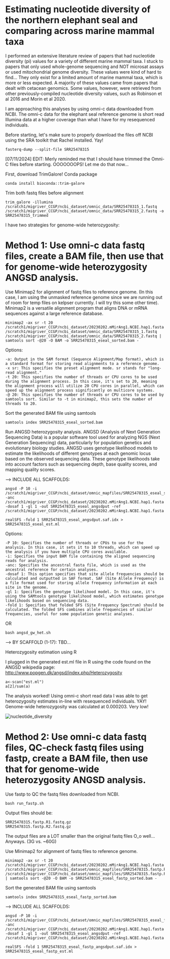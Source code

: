 # Estimating nucleotide diversity of the northern elephant seal and comparing across marine mammal taxa
I performed an extensive literature review of papers that had nucleotide diversity (pi) values for a variety of different marine mammal taxa. I stuck to papers that only used whole-genome sequencing and NOT microsat assays or used mitochondrial genome diversity. These values were kind of hard to find... They only exist for a limited amount of marine mammal taxa, which is more or less expected. A majority of these values came from papers that dealt with cetacean genomics. Some values, however, were retrieved from other previously-compiled nucleotide diversity values, such as Robinson et al 2016 and Morin et al 2020. 

I am approaching this analyses by using omni-c data downloaded from NCBI. The omni-c data for the elephant seal reference genome is short read Illumina data at a higher coverage than what I have for my resequenced individuals. 

Before starting, let's make sure to properly download the files off NCBI using the SRA toolkit that Rachel installed. Yay!
      
    fasterq-dump --split-file SRR25478315

[07/11/2024] EDIT: Merly reminded me that I should have trimmed the Omni-C files before starting. OOOOOOOPS! Let me do that now...

First, download TrimGalore! Conda package
       
    conda install bioconda::trim-galore

Trim both fastq files before alignment

    trim_galore -illumina /scratch1/migriver_CCGP/ncbi_dataset/omnic_data/SRR25478315_1.fastq /scratch1/migriver_CCGP/ncbi_dataset/omnic_data/SRR25478315_2.fastq -o SRR25478315_trimmed
    
I have two strategies for genome-wide heterozygosity: 

# Method 1: Use omni-c data fastq files, create a BAM file, then use that for genome-wide heterozygosity ANGSD analysis. 
Use Minimap2 for alignment of fastq files to reference genome. (In this case, I am using the unmasked reference genome since we are running out of room for temp files on kelpser currently. I will try this some other time). Minimap2 is a versatile alignment program that aligns DNA or mRNA sequences against a large reference database.

    minimap2 -ax sr -t 20 /scratch1/migriver_CCGP/ncbi_dataset/20230202.mMirAng1.NCBI.hap1.fasta /scratch1/migriver_CCGP/ncbi_dataset/omnic_data/SRR25478315_1.fastq /scratch1/migriver_CCGP/ncbi_dataset/omnic_data/SRR25478315_2.fastq | samtools sort -@20 -O BAM -o SRR25478315_eseal_sorted.bam -

Options:

    -a: Output in the SAM format (Sequence Alignment/Map format), which is a standard format for storing read alignments to a reference genome.
    -x sr: This specifies the preset alignment mode. sr stands for "long-read alignment."
    -t 20: This specifies the number of threads or CPU cores to be used during the alignment process. In this case, it's set to 20, meaning the alignment process will utilize 20 CPU cores in parallel, which can speed up the alignment process significantly on multicore systems.
    -@ 20: This specifies the number of threads or CPU cores to be used by samtools sort. Similar to -t in minimap2, this sets the number of threads to 20.

Sort the generated BAM file using samtools

    samtools index SRR25478315_eseal_sorted.bam

Run ANGSD heterozygosity analysis. ANGSD (Analysis of Next Generation Sequencing Data) is a popular software tool used for analyzing NGS (Next Generation Sequencing) data, particularly for population genetics and evolutionary biology studies. ANGSD uses genotype likelihood models to estimate the likelihoods of different genotypes at each genomic locus based on the observed sequencing data. These genotype likelihoods take into account factors such as sequencing depth, base quality scores, and mapping quality scores.

--> INCLUDE ALL SCAFFOLDS: 

    angsd -P 10 -i /scratch1/migriver_CCGP/ncbi_dataset/omnic_mapfiles/SRR25478315_eseal_sorted.bam -anc /scratch1/migriver_CCGP/ncbi_dataset/20230202.mMirAng1.NCBI.hap1.fasta -dosaf 1 -gl 1 -out SRR25478315_eseal_angsdput -ref /scratch1/migriver_CCGP/ncbi_dataset/20230202.mMirAng1.NCBI.hap1.fasta
    
    realSFS -fold 1 SRR25478315_eseal_angsdput.saf.idx > SRR25478315_eseal_est.ml

Options: 

    -P 10: Specifies the number of threads or CPUs to use for the analysis. In this case, it sets it to 10 threads, which can speed up the analysis if you have multiple CPU cores available.
    -i: Specifies the input BAM file containing the aligned sequencing reads for analysis.
    -anc: Specifies the ancestral fasta file, which is used as the ancestral reference for certain analyses.
    -dosaf 1: This option specifies that site allele frequencies should be calculated and outputted in SAF format. SAF (Site Allele Frequency) is a file format used for storing allele frequency information at each site in the genome.
    -gl 1: Specifies the genotype likelihood model. In this case, it's using the SAMtools genotype likelihood model, which estimates genotype likelihoods based on sequencing data.
    -fold 1: Specifies that folded SFS (Site Frequency Spectrum) should be calculated. The folded SFS combines allele frequencies of similar frequencies, useful for some population genetic analyses.
    
OR

    bash angsd_gw_het.sh
      
--> BY SCAFFOLD (1-17):
TBD... 


Heterozygosity estimation using R 

I plugged in the generated est.ml file in R using the code found on the ANGSD wikipedia page: http://www.popgen.dk/angsd/index.php/Heterozygosity

    a<-scan("est.ml")
    a[2]/sum(a)

The analysis worked! Using omni-c short read data I was able to get heterozygosity estimates in-line with resequenced individuals. YAY! Genome-wide heterozygosity was calculated at 0.000203. Very low! 


![nucleotide_diversity](https://github.com/Mrivera104/eseal_CCGP/assets/97764650/f2115608-5509-4911-ab60-4f9a793b547c)



# Method 2: Use omni-c data fastq files, QC-check fastq files using fastp, create a BAM file, then use that for genome-wide heterozygosity ANGSD analysis. 

Use fastp to QC the fastq files downloaded from NCBI. 

    bash run_fastp.sh

Output files should be: 

    SRR25478315.fastp.R1.fastq.gz
    SRR25478315.fastp.R2.fastq.gz
The output files are a LOT smaller than the original fastq files O_o well... Anyways. (3G vs. ~60G)

Use Minimap2 for alignment of fastq files to reference genome. 

    minimap2 -ax sr -t 20 /scratch1/migriver_CCGP/ncbi_dataset/20230202.mMirAng1.NCBI.hap1.fasta /scratch1/migriver_CCGP/ncbi_dataset/omnic_mapfiles/SRR25478315.fastp.R1.fastq.gz /scratch1/migriver_CCGP/ncbi_dataset/omnic_mapfiles/SRR25478315.fastp.R2.fastq.gz | samtools sort -@20 -O BAM -o SRR25478315_eseal_fastp_sorted.bam -

Sort the generated BAM file using samtools

    samtools index SRR25478315_eseal_fastp_sorted.bam

--> INCLUDE ALL SCAFFOLDS: 

    angsd -P 10 -i /scratch1/migriver_CCGP/ncbi_dataset/omnic_mapfiles/SRR25478315_eseal_fastp_sorted.bam -anc /scratch1/migriver_CCGP/ncbi_dataset/20230202.mMirAng1.NCBI.hap1.fasta -dosaf 1 -gl 1 -out SRR25478315_eseal_angsdput -ref /scratch1/migriver_CCGP/ncbi_dataset/20230202.mMirAng1.NCBI.hap1.fasta
    
    realSFS -fold 1 SRR25478315_eseal_fastp_angsdput.saf.idx > SRR25478315_eseal_fastp_est.ml
